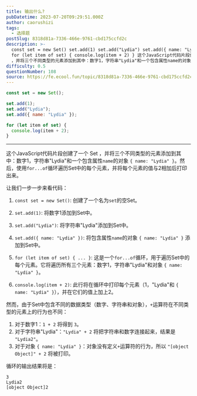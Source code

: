 ```yaml
---
title: 输出什么?
pubDatetime: 2023-07-20T09:29:51.000Z
author: caorushizi
tags:
  - 选择题
postSlug: 8318d81a-7336-466e-9761-cbd175ccfd2c
description: >-
  const set = new Set() set.add(1) set.add("Lydia") set.add({ name: "Lydia" })
  for (let item of set) { console.log(item + 2) } 这个JavaScript代码片段创建了一个 Set
  ，并将三个不同类型的元素添加到其中：数字1，字符串"Lydia"和一个包含属性name的对象 {
difficulty: 0.5
questionNumber: 108
source: https://fe.ecool.fun/topic/8318d81a-7336-466e-9761-cbd175ccfd2c
---
```


```javascript
const set = new Set();

set.add(1);
set.add("Lydia");
set.add({ name: "Lydia" });

for (let item of set) {
  console.log(item + 2);
}
```

---

这个JavaScript代码片段创建了一个 Set ，并将三个不同类型的元素添加到其中：数字1，字符串"Lydia"和一个包含属性`name`的对象 `{ name: "Lydia" }`。然后，使用`for...of`循环遍历Set中的每个元素，并将每个元素的值与2相加后打印出来。

让我们一步一步来看代码：

1. `const set = new Set()`: 创建了一个名为`set`的空Set。

2. `set.add(1)`: 将数字1添加到Set中。

3. `set.add("Lydia")`: 将字符串"Lydia"添加到Set中。

4. `set.add({ name: "Lydia" })`: 将包含属性`name`的对象 `{ name: "Lydia" }` 添加到Set中。

5. `for (let item of set) { ... }`: 这是一个`for...of`循环，用于遍历Set中的每个元素。它将遍历所有三个元素：数字1，字符串"Lydia"和对象 `{ name: "Lydia" }`。

6. `console.log(item + 2)`: 此行将在循环中打印每个元素（1，"Lydia"和 `{ name: "Lydia" }`），并在它们的值上加上2。

然而，由于Set中包含不同的数据类型（数字、字符串和对象），`+`运算符在不同类型的元素上的行为也不同：

1. 对于数字1：`1 + 2` 将得到 `3`。
2. 对于字符串"Lydia"：`"Lydia" + 2` 将把字符串和数字连接起来，结果是 `"Lydia2"`。
3. 对于对象 `{ name: "Lydia" }`：对象没有定义`+`运算符的行为，所以 `"[object Object]" + 2` 将被打印。

循环的输出结果将是：

```
3
Lydia2
[object Object]2
```
